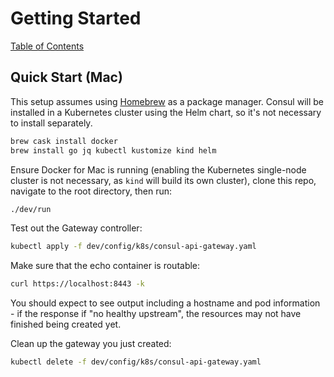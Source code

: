 # Getting Started

[Table of Contents](./README.md)

## Quick Start (Mac)

This setup assumes using [Homebrew](https://brew.sh/) as a package manager. Consul will be installed in a Kubernetes cluster using the Helm chart, so it's not necessary to install separately.

```bash
brew cask install docker
brew install go jq kubectl kustomize kind helm
```

Ensure Docker for Mac is running (enabling the Kubernetes single-node cluster is not necessary, as `kind` will build its own cluster), clone this repo, navigate to the root directory, then run:

```bash
./dev/run
```

Test out the Gateway controller:

```bash
kubectl apply -f dev/config/k8s/consul-api-gateway.yaml
```

Make sure that the echo container is routable:

```bash
curl https://localhost:8443 -k
```

You should expect to see output including a hostname and pod information - if the response if "no healthy upstream", the resources may not have finished being created yet.

Clean up the gateway you just created:

```bash
kubectl delete -f dev/config/k8s/consul-api-gateway.yaml
```
